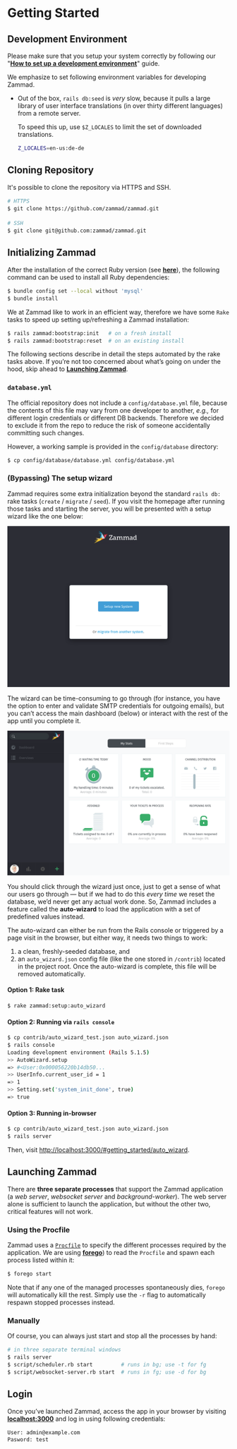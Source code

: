 # Getting Started

## Development Environment

Please make sure that you setup your system correctly by following our "[**How to set up a development environment**](development_environment/index.md)" guide.

We emphasize to set following environment variables for developing Zammad.

* Out of the box, `rails db:seed` is _very_ slow, because it pulls a large library of user interface translations (in over thirty different languages) from a remote server.

  To speed this up, use `$Z_LOCALES` to limit the set of downloaded translations.

  ```sh
  Z_LOCALES=en-us:de-de
  ```

## Cloning Repository

It's possible to clone the repository via HTTPS and SSH.

```sh
# HTTPS
$ git clone https://github.com/zammad/zammad.git

# SSH
$ git clone git@github.com:zammad/zammad.git
```

## Initializing Zammad

After the installation of the correct Ruby version (see [**here**](../development_environment/index.md#rvm)), the following command can be used to install all Ruby dependencies:

```sh
$ bundle config set --local without 'mysql'
$ bundle install
```

We at Zammad like to work in an efficient way, therefore we have some `Rake` tasks to speed up setting up/refreshing a Zammad installation:

```sh
$ rails zammad:bootstrap:init   # on a fresh install
$ rails zammad:bootstrap:reset  # on an existing install
```

The following sections describe in detail the steps automated by the rake tasks above. If you’re not too concerned about what’s going on under the hood,
skip ahead to [**Launching Zammad**](#launching-zammad).

### `database.yml`

The official repository does not include a `config/database.yml` file, because the contents of this file may vary from one developer to another, _e.g.,_ for different login credentials or different DB backends. Therefore we decided to exclude it from the repo to reduce the risk of someone accidentally committing such changes.

However, a working sample is provided in the `config/database` directory:

```sh
$ cp config/database/database.yml config/database.yml
```

### (Bypassing) The setup wizard

Zammad requires some extra initialization beyond the standard `rails db:` rake tasks (`create` / `migrate` / `seed`). If you visit the homepage after running those tasks and starting the server, you will be presented with a setup wizard like the one below:

![Zammad Setup Wizard](../images/setup-wizard.png)

The wizard can be time-consuming to go through (for instance, you have the option to enter and validate SMTP credentials for outgoing emails), but you can’t access the main dashboard (below) or interact with the rest of the app until you complete it.

![Zammad Dashboard](../images/dashboard.png)

You should click through the wizard just once, just to get a sense of what our users go through — but if we had to do this _every time_ we reset the database, we’d never get any actual work done. So, Zammad includes a feature called the **auto-wizard** to load the application with a set of predefined values instead.

The auto-wizard can either be run from the Rails console or triggered by a page visit in the browser, but either way, it needs two things to work:

1. a clean, freshly-seeded database, and
2. an `auto_wizard.json` config file (like the one stored in `/contrib`)
   located in the project root. Once the auto-wizard is complete, this file
   will be removed automatically.

#### Option 1: Rake task

```sh
$ rake zammad:setup:auto_wizard
```

#### Option 2: Running via `rails console`

```sh
$ cp contrib/auto_wizard_test.json auto_wizard.json
$ rails console
Loading development environment (Rails 5.1.5)
>> AutoWizard.setup
=> #<User:0x000056220b14db50...
>> UserInfo.current_user_id = 1
=> 1
>> Setting.set('system_init_done', true)
=> true
```

#### Option 3: Running in-browser

```sh
$ cp contrib/auto_wizard_test.json auto_wizard.json
$ rails server
```

Then, visit <http://localhost:3000/#getting_started/auto_wizard>.

## Launching Zammad

There are **three separate processes** that support the Zammad application (a _web server_, _websocket server_ and _background-worker_). The web server alone is sufficient to launch the application, but without the other two, critical
features will not work.

### Using the Procfile

Zammad uses a [`Procfile`](https://devcenter.heroku.com/articles/procfile) to specify the different processes required by the application. We are using [**forego**](https://github.com/ddollar/forego)) to read the `Procfile` and spawn each process listed within it:

```sh
$ forego start
```

Note that if any one of the managed processes spontaneously dies, `forego` will automatically kill the rest. Simply use  the `-r` flag to automatically respawn stopped processes instead.

### Manually

Of course, you can always just start and stop all the processes by hand:

```sh
# in three separate terminal windows
$ rails server
$ script/scheduler.rb start         # runs in bg; use -t for fg
$ script/websocket-server.rb start  # runs in fg; use -d for bg
```

## Login

Once you’ve launched Zammad, access the app in your browser by visiting [**localhost:3000**](http://localhost:3000) and log in using following credentials:

```
User: admin@example.com
Pasword: test
```
